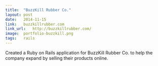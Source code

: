 ```yaml
---
title:	"BuzzKill Rubber Co."
layout:	post
date:	2014-11-15
link:	buzzkillrubber.com
link_url:	http://buzzkillrubber.com/
image:	portfolio-buzzkill.png
tags:	rails
---
```

Created a Ruby on Rails application for BuzzKill Rubber Co. to help the company expand by selling their products online.